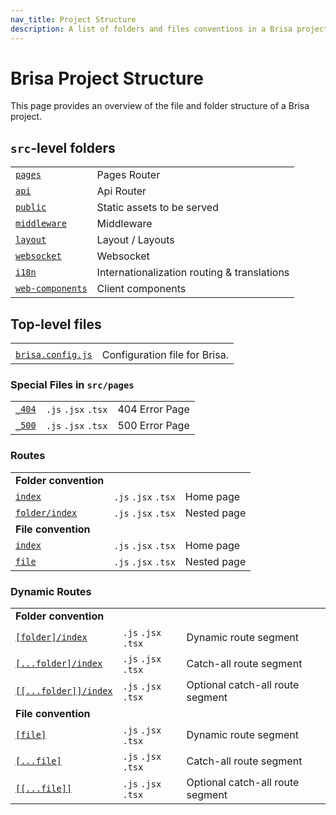 ```yaml
---
nav_title: Project Structure
description: A list of folders and files conventions in a Brisa project
---
```


# Brisa Project Structure

This page provides an overview of the file and folder structure of a Brisa project.

## `src`-level folders

|                                                                                 |                                             |
| ------------------------------------------------------------------------------- | ------------------------------------------- |
| [`pages`](/building-your-application/routing/pages-and-layouts)                             | Pages Router                                |
| [`api`](/building-your-application/routing/api-routes)                                 | Api Router                                  |
| [`public`](/building-your-application/routing/static-assets)                    | Static assets to be served                  |
| [`middleware`](/building-your-application/routing/middleware)               | Middleware                                  |
| [`layout`](/building-your-application/routing/pages-and-layouts#layout)                       | Layout / Layouts                            |
| [`websocket`](/building-your-application/routing/websockets)                 | Websocket                                   |
| [`i18n`](/building-your-application/routing/internationalization)                           | Internationalization routing & translations |
| [`web-components`](/building-your-application/components-details/web-components) | Client components                           |

## Top-level files

|                                                         |                               |
| ------------------------------------------------------- | ----------------------------- |
|                                                         |                               |
| [`brisa.config.js`](/building-your-application/configuring/brisa-config-js) | Configuration file for Brisa. |

### Special Files in `src/pages`

|                                                                          |                     |                |
| ------------------------------------------------------------------------ | ------------------- | -------------- |
| [`_404`](/building-your-application/routing/custom-error#404-page) | `.js` `.jsx` `.tsx` | 404 Error Page |
| [`_500`](/building-your-application/routing/custom-error#500-page) | `.js` `.jsx` `.tsx` | 500 Error Page |

### Routes

|                                                                                           |                     |             |
| ----------------------------------------------------------------------------------------- | ------------------- | ----------- |
| **Folder convention**                                                                     |                     |             |
| [`index`](/building-your-application/routing/pages-and-layouts#index-routes)        | `.js` `.jsx` `.tsx` | Home page   |
| [`folder/index`](/building-your-application/routing/pages-and-layouts#index-routes) | `.js` `.jsx` `.tsx` | Nested page |
| **File convention**                                                                       |                     |             |
| [`index`](/building-your-application/routing/pages-and-layouts#index-routes)        | `.js` `.jsx` `.tsx` | Home page   |
| [`file`](/building-your-application/routing/pages-and-layouts)                      | `.js` `.jsx` `.tsx` | Nested page |

### Dynamic Routes

|                                                                                                              |                     |                                  |
| ------------------------------------------------------------------------------------------------------------ | ------------------- | -------------------------------- |
| **Folder convention**                                                                                        |                     |                                  |
| [`[folder]/index`](/building-your-application/routing/dynamic-routes)                                  | `.js` `.jsx` `.tsx` | Dynamic route segment            |
| [`[...folder]/index`](/building-your-application/routing/dynamic-routes#catch-all-segments)            | `.js` `.jsx` `.tsx` | Catch-all route segment          |
| [`[[...folder]]/index`](/building-your-application/routing/dynamic-routes#optional-catch-all-segments) | `.js` `.jsx` `.tsx` | Optional catch-all route segment |
| **File convention**                                                                                          |                     |                                  |
| [`[file]`](/building-your-application/routing/dynamic-routes)                                          | `.js` `.jsx` `.tsx` | Dynamic route segment            |
| [`[...file]`](/building-your-application/routing/dynamic-routes#catch-all-segments)                    | `.js` `.jsx` `.tsx` | Catch-all route segment          |
| [`[[...file]]`](/building-your-application/routing/dynamic-routes#optional-catch-all-segments)         | `.js` `.jsx` `.tsx` | Optional catch-all route segment |
